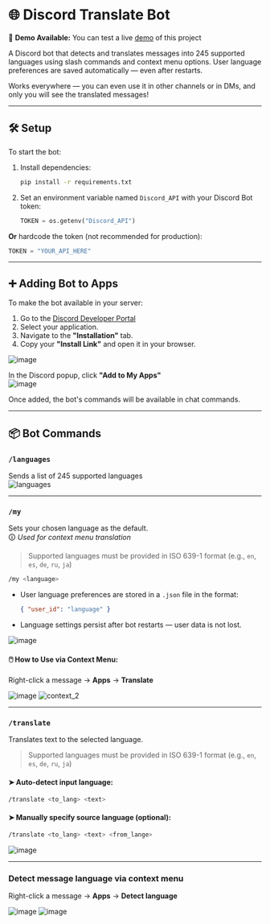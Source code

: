 # 🌐 Discord Translate Bot

🚀 **Demo Available:** You can test a live [demo](https://discord.com/oauth2/authorize?client_id=1370851504289873920) of this project

A Discord bot that detects and translates messages into 245 supported languages using slash commands and context menu options. User language preferences are saved automatically — even after restarts. 

Works everywhere — you can even use it in other channels or in DMs, and only you will see the translated messages!

---

## 🛠 Setup

To start the bot:

1. Install dependencies:
   ```bash
   pip install -r requirements.txt
   ```

2. Set an environment variable named `Discord_API` with your Discord Bot token:
   ```python
   TOKEN = os.getenv("Discord_API")
   ```

**Or** hardcode the token (not recommended for production):
```python
TOKEN = "YOUR_API_HERE"
```

---

## ➕ Adding Bot to Apps

To make the bot available in your server:

1. Go to the [Discord Developer Portal](https://discord.com/developers/applications)
2. Select your application.
3. Navigate to the **"Installation"** tab.
4. Copy your **"Install Link"** and open it in your browser.

![image](https://github.com/user-attachments/assets/6131bd7b-5776-409a-8de9-a00ed8e2597e)

In the Discord popup, click **"Add to My Apps"**  
![image](https://github.com/user-attachments/assets/4582cae6-5461-43ef-9ddf-1d72f852fbbf)

Once added, the bot's commands will be available in chat commands.

---

## 📦 Bot Commands

### `/languages`  
Sends a list of 245 supported languages  
![languages](https://github.com/user-attachments/assets/a3b28214-8915-4e83-bff6-7a95a81d518c)

---

### `/my`  
Sets your chosen language as the default.  
🛈 *Used for context menu translation*
>Supported languages must be provided in ISO 639-1 format (e.g., `en`, `es`, `de`, `ru`, `ja`)

```bash
/my <language>
```

- User language preferences are stored in a `.json` file in the format:  
  ```json
  { "user_id": "language" }
  ```
- Language settings persist after bot restarts — user data is not lost.
  
![image](https://github.com/user-attachments/assets/ef66ce38-43d8-4e41-a41a-c46bec6b7341)

#### 🖱️ How to Use via Context Menu:
Right-click a message → **Apps** → **Translate**

![image](https://github.com/user-attachments/assets/0607d32e-a98b-4a60-842f-af9539685f56)
![context_2](https://github.com/user-attachments/assets/98940bc3-3a63-426a-b646-54985688a92d)

---

### `/translate`  
Translates text to the selected language.
>Supported languages must be provided in ISO 639-1 format (e.g., `en`, `es`, `de`, `ru`, `ja`)

#### ➤ Auto-detect input language:
```bash
/translate <to_lang> <text>
```

#### ➤ Manually specify source language (optional):
```bash
/translate <to_lang> <text> <from_lange>
```

![image](https://github.com/user-attachments/assets/6e1021a8-1f3d-44e2-81f9-bd664ae2ae40)

---

### Detect message language via context menu
Right-click a message → **Apps** → **Detect language**

![image](https://github.com/user-attachments/assets/cf05cb0d-6173-4bf5-8384-2010f056a616)
![image](https://github.com/user-attachments/assets/a0260a73-8bb0-46d6-b0e6-2fbfa53cc3bc)


